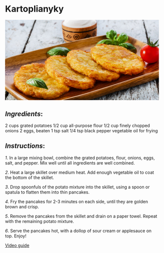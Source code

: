 # **Kartoplianyky**
![Kartoplianyky](kartoplianyky.jpg)
## *Ingredients*:

2 cups grated potatoes
1/2 cup all-purpose flour
1/2 cup finely chopped onions
2 eggs, beaten
1 tsp salt
1/4 tsp black pepper
vegetable oil for frying

## *Instructions*:

*1*. In a large mixing bowl, combine the grated potatoes, flour, onions, eggs, salt, and pepper. Mix well until all ingredients are well combined.

*2*. Heat a large skillet over medium heat. Add enough vegetable oil to coat the bottom of the skillet.

*3*. Drop spoonfuls of the potato mixture into the skillet, using a spoon or spatula to flatten them into thin pancakes.

*4*. Fry the pancakes for 2-3 minutes on each side, until they are golden brown and crisp.

*5*. Remove the pancakes from the skillet and drain on a paper towel. Repeat with the remaining potato mixture.

*6*. Serve the pancakes hot, with a dollop of sour cream or applesauce on top. Enjoy!

[Video guide](https://www.youtube.com/watch?v=pfcYv-u8pS8)